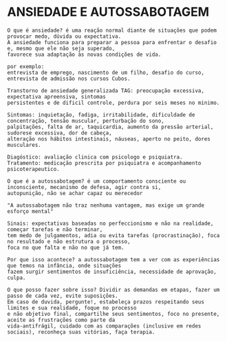 <h1>ANSIEDADE E AUTOSSABOTAGEM</h1>
  
    O que é ansiedade? é uma reação normal diante de situações que podem provocar medo, dúvida ou expectativa. 
    A ansiedade funciona para preparar a pessoa para enfrentar o desafio e, mesmo que ele não seja superado, 
    favorece sua adaptação às novas condições de vida.
    
    por exemplo:
    entrevista de emprego, nascimento de um filho, desafio do curso, entrevista de admissão nos cursos Cubos.
    
    Transtorno de ansiedade generalizada TAG: preocupação excessiva, expectativa apreensiva, sintomas 
    persistentes e de dificil controle, perdura por seis meses no minimo.
    
    Sintomas: inquietação, fadiga, irritabilidade, dificuldade de concentração, tensão muscular, perturbação do sono,
    palpitações, falta de ar, taquicardia, aumento da pressão arterial, sudorese excessiva, dor de cabeça,
    alteração nos hábitos intestinais, náuseas, aperto no peito, dores musculares.
    
    Diagóstico: avaliação clinica com psicologo e psiquiatra.
    Tratamento: medicação prescrita por psiquiatra e acompanhamento psicoterapeutico.
    
    O que é a autossabotagem? é um comportamento consciente ou inconsciente, mecanismo de defesa, agir contra si,
    autopunição, não se achar capaz ou merecedor
    
    "A autossabotagem não traz nenhuma vantagem, mas exige um grande esforço mental"
    
    Sinais: expectativas baseadas no perfeccionismo e não na realidade, começar tarefas e não terminar,
    tem medo de julgamentos, adia ou evita tarefas (procrastinação), foca no resultado e não estrutura o processo, 
    foca no que falta e não no que já tem.
    
    Por que isso acontece? a autossabotagem tem a ver com as experiências que temos na infância, onde situações
    fazem surgir sentimentos de insuficiência, necessidade de aprovação, culpa.
    
    O que posso fazer sobre isso? Dividir as demandas em etapas, fazer um passo de cada vez, evite suposições.
    Em caso de duvida, pergunte!, estabeleça prazos respeitando seus limites e sua realidade, foque no processo 
    e não objetivo final, compartilhe seus sentimentos, foco no presente, aceite as frustrações como parte da 
    vida-antifrágil, cuidado com as comparações (inclusive em redes sociais), reconheça suas vitórias, faça terapia.
